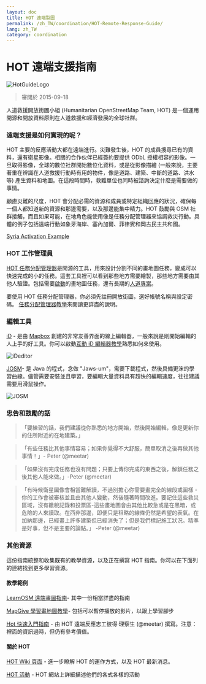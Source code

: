 ```yaml
---
layout: doc
title: HOT 遠端製圖  
permalink: /zh_TW/coordination/HOT-Remote-Response-Guide/ 
lang: zh_TW
category: coordination
---
```


# HOT 遠端支援指南   

![HotGuideLogo](/images/hot-logo.png)  

> 審閲於 2015-09-18  

人道救援開放街圖小組 (Humanitarian OpenStreetMap Team, HOT) 是一個運用開源和開放資料原則在人道救援和經濟發展的全球社群。  

### 遠端支援是如何實現的呢？ 

HOT 主要的反應活動大都在遠端進行。災難發生後，HOT 的成員搜尋已有的資料，還有衛星影像。相關的合作伙伴已經簽約要提供 ODbL 授權相容的影像。一旦取得影像，全球的數位社群開始數位化資料，或是從影像描繪 (一般來說，主要著重在辨識在人道救援行動時有用的物件，像是道路、建築、中斷的道路、洪水等) 產生資料和地圖。在這段時間時，救難單位也同時被諮詢決定什麼是需要做的事情。  

顧慮災難的尺度，HOT 會分配必需的資源和成員或特定組織回應的狀況，確保每一個人都知道新的資源和那邊需要，以及那邊能集中精力。HOT 鼓勵與 OSM 社群接觸，而且如果可能，在地角色能使用像是任務分配管理器來協調救災行動。具體的例子包括遠端行動如象牙海岸、塞內加爾、菲律賓和岡古民主共和國。  

[Syria Activation Example](http://hot.openstreetmap.org/updates/2013-01-28_syria_activation)  

### HOT 工作管理員 

[HOT 任務分配管理器](http://tasks.hotosm.org/)是開源的工具，用來設計分割不同的畫地圖任務，變成可以快速完成的小的任務。這套工具裡可以看到那些地方需要繪製，那些地方需要由其他人驗證。包括需要[啟動](http://wiki.openstreetmap.org/wiki/HOT_activation)的畫地圖任務，還有長期的[人道專案](http://hot.openstreetmap.org/projects)。  

要使用 HOT 任務分配管理器，你必須先註冊開放街圖，選好帳號名稱與設定密碼。 [任務分配管理器教學](/zh_TW/coordination/tm-user/)來閱讀更詳盡的說明。  


### 編輯工具 

[iD](http://learnosm.org/zh_TW/beginner/id-editor/) - 是由 [Mapbox](www.mapbox.com)  創建的非常友善界面的線上編輯器，一般來說是剛開始編輯的人上手的好工具。你可以啟動[互動 iD 編輯器教學](http://ideditor.com/)熟悉如何來使用。  

![iDeditor](https://blog.openstreetmap.org/wp-content/uploads/2013/08/id-editor-sotm-us-2013-venue-screenshot.png)  


[JOSM](https://josm.openstreetmap.de/)- 是 Java 的程式，念做 "Jaws-um"，需要下載程式，然後具備更浨的學習曲線。儘管需要安裝並且學習，要編輯大量資料具有超快的編輯速度，往往建議需要用滑鼠操作。  

![JOSM](https://njgeo.org/wp-content/uploads/2010/07/josm_osm_editor.png)  

### 忠告和鼓勵的話

> 「要練習的話，我們建議從你熟悉的地方開始，然後開始編輯，像是更新你的住所附近的在地建築。」

> 「有些任務比其他事情容易；如果你覺得不大舒服，簡單取消之後再做其他事情！」- Peter (@meetar)

> 「如果沒有完成任務也沒有問題；只要上傳你完成的東西之後，解鎖任務之後其他人能來做。」-Peter (@meetar)

> 「有時候衛星圖像會相當難解讀，不過別擔心你需要畫完全的線段或圖樣 - 你的工作會被審核並且由其他人變動，然後隨著時間改進。要記住這些救災區域，沒有繳稅記錄和投票區-這些畫地圖會由其他比較急或是在黑暗，或危險的人來讀取。在西非那邊，即便只是租略的線條仍然是希望的表氣。在加納那邊，已經畫上許多建築但已經消失了；但是我們標記施工狀況。精準是好事，但不是主要的論點。」 -Peter (@meetar)

### 其他資源 

這份指南統整和收集既有的教學資源，以及正在撰寫 HOT 指南。你可以在下面列的連結找到更多學習資源。  

#### 教學範例

[LearnOSM 遠端畫圖指南](http://learnosm.org/zh_TW/coordination/remote/)- 其中一份相當詳盡的指南  

[MapGive 學習畫地圖教學](http://mapgive.state.gov/learn-to-map/)- 包括可以暫停播放的影片，以跟上學習腳步  

[Hot 快速入門指南](https://gist.github.com/meetar/b9929dfec129d1d7f5f2) - 由 HOT 遠端反應志工彼得‧理察生 (@meetar) 撰寫。注意：裡面的資訊過時，但仍有參考價值。 

#### 關於 HOT 

[HOT Wiki 頁面](http://wiki.openstreetmap.org/wiki/Humanitarian_OSM_Team) - 進一步瞭解 HOT 的運作方式，以及 HOT 最新消息。  

[HOT 活動](https://www.hotosm.org/what-we-do) - HOT 網站上詳細描述他們的各式各樣的活動  